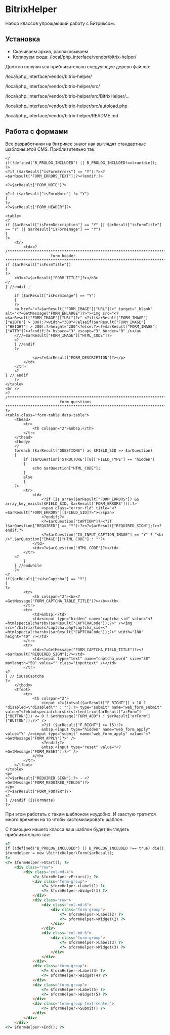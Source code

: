 # BitrixHelper

Набор классов упрощающий работу с Битриксом.


## Установка

 * Скачиваем архив, распаковываем
 * Копируем сюда: /local/php_interface/vendor/bitrix-helper/
 
Должно получиться приблизительно следуующее дерево файлов:

/local/php_interface/vendor/bitrix-helper/

/local/php_interface/vendor/bitrix-helper/src/

/local/php_interface/vendor/bitrix-helper/src/BitrixHelper/...

/local/php_interface/vendor/bitrix-helper/src/autoload.php

/local/php_interface/vendor/bitrix-helper/README.md

## Работа с формами

Все разработчики на битриксе знают как выглядят стандартные шаблоны этой CMS. Приблизительно так:

```
<?
if(!defined("B_PROLOG_INCLUDED") || B_PROLOG_INCLUDED!==true)die();
?>
<?if ($arResult["isFormErrors"] == "Y"):?><?=$arResult["FORM_ERRORS_TEXT"];?><?endif;?>

<?=$arResult["FORM_NOTE"]?>

<?if ($arResult["isFormNote"] != "Y")
{
?>
<?=$arResult["FORM_HEADER"]?>

<table>
<?
if ($arResult["isFormDescription"] == "Y" || $arResult["isFormTitle"] == "Y" || $arResult["isFormImage"] == "Y")
{
?>
	<tr>
		<td><?
/***********************************************************************************
					form header
***********************************************************************************/
if ($arResult["isFormTitle"])
{
?>
	<h3><?=$arResult["FORM_TITLE"]?></h3>
<?
} //endif ;

	if ($arResult["isFormImage"] == "Y")
	{
	?>
	<a href="<?=$arResult["FORM_IMAGE"]["URL"]?>" target="_blank" alt="<?=GetMessage("FORM_ENLARGE")?>"><img src="<?=$arResult["FORM_IMAGE"]["URL"]?>" <?if($arResult["FORM_IMAGE"]["WIDTH"] > 300):?>width="300"<?elseif($arResult["FORM_IMAGE"]["HEIGHT"] > 200):?>height="200"<?else:?><?=$arResult["FORM_IMAGE"]["ATTR"]?><?endif;?> hspace="3" vscape="3" border="0" /></a>
	<?//=$arResult["FORM_IMAGE"]["HTML_CODE"]?>
	<?
	} //endif
	?>

			<p><?=$arResult["FORM_DESCRIPTION"]?></p>
		</td>
	</tr>
	<?
} // endif
	?>
</table>
<br />
<?
/***********************************************************************************
						form questions
***********************************************************************************/
?>
<table class="form-table data-table">
	<thead>
		<tr>
			<th colspan="2">&nbsp;</th>
		</tr>
	</thead>
	<tbody>
	<?
	foreach ($arResult["QUESTIONS"] as $FIELD_SID => $arQuestion)
	{
		if ($arQuestion['STRUCTURE'][0]['FIELD_TYPE'] == 'hidden')
		{
			echo $arQuestion["HTML_CODE"];
		}
		else
		{
	?>
		<tr>
			<td>
				<?if (is_array($arResult["FORM_ERRORS"]) && array_key_exists($FIELD_SID, $arResult['FORM_ERRORS'])):?>
				<span class="error-fld" title="<?=$arResult["FORM_ERRORS"][$FIELD_SID]?>"></span>
				<?endif;?>
				<?=$arQuestion["CAPTION"]?><?if ($arQuestion["REQUIRED"] == "Y"):?><?=$arResult["REQUIRED_SIGN"];?><?endif;?>
				<?=$arQuestion["IS_INPUT_CAPTION_IMAGE"] == "Y" ? "<br />".$arQuestion["IMAGE"]["HTML_CODE"] : ""?>
			</td>
			<td><?=$arQuestion["HTML_CODE"]?></td>
		</tr>
	<?
		}
	} //endwhile
	?>
<?
if($arResult["isUseCaptcha"] == "Y")
{
?>
		<tr>
			<th colspan="2"><b><?=GetMessage("FORM_CAPTCHA_TABLE_TITLE")?></b></th>
		</tr>
		<tr>
			<td>&nbsp;</td>
			<td><input type="hidden" name="captcha_sid" value="<?=htmlspecialcharsbx($arResult["CAPTCHACode"]);?>" /><img src="/bitrix/tools/captcha.php?captcha_sid=<?=htmlspecialcharsbx($arResult["CAPTCHACode"]);?>" width="180" height="40" /></td>
		</tr>
		<tr>
			<td><?=GetMessage("FORM_CAPTCHA_FIELD_TITLE")?><?=$arResult["REQUIRED_SIGN"];?></td>
			<td><input type="text" name="captcha_word" size="30" maxlength="50" value="" class="inputtext" /></td>
		</tr>
<?
} // isUseCaptcha
?>
	</tbody>
	<tfoot>
		<tr>
			<th colspan="2">
				<input <?=(intval($arResult["F_RIGHT"]) < 10 ? "disabled=\"disabled\"" : "");?> type="submit" name="web_form_submit" value="<?=htmlspecialcharsbx(strlen(trim($arResult["arForm"]["BUTTON"])) <= 0 ? GetMessage("FORM_ADD") : $arResult["arForm"]["BUTTON"]);?>" />
				<?if ($arResult["F_RIGHT"] >= 15):?>
				&nbsp;<input type="hidden" name="web_form_apply" value="Y" /><input type="submit" name="web_form_apply" value="<?=GetMessage("FORM_APPLY")?>" />
				<?endif;?>
				&nbsp;<input type="reset" value="<?=GetMessage("FORM_RESET");?>" />
			</th>
		</tr>
	</tfoot>
</table>
<p>
<?=$arResult["REQUIRED_SIGN"];?> - <?=GetMessage("FORM_REQUIRED_FIELDS")?>
</p>
<?=$arResult["FORM_FOOTER"]?>
<?
} //endif (isFormNote)
?>
```

При этом работать с таким шаблоном неудобно. И заастую тратится много времени на то чтобы кастомизировать шаблон.

С помощью нашего класса ваш шаблон будет выглядеть приблизительно так:

```html
<?
if (!defined("B_PROLOG_INCLUDED") || B_PROLOG_INCLUDED !== true) die();
$formHelper = new \BitrixHelper\Form($arResult);
?>
<?= $formHelper->Start(); ?>
	<div class="row">
		<div class="col-md-4">
			<?= $formHelper->Errors(); ?>
			<div class="form-group">
				<?= $formHelper->Label(1) ?>
				<?= $formHelper->Widget(1) ?>
			</div>
			<div class="row">
				<div class="col-md-6">
					<div class="form-group">
						<?= $formHelper->Label(2) ?>
						<?= $formHelper->Widget(2) ?>
					</div>
				</div>
				<div class="col-md-6">
					<div class="form-group">
						<?= $formHelper->Label(3) ?>
						<?= $formHelper->Widget(3) ?>
					</div>
				</div>
			</div>
			<div class="form-group">
				<?= $formHelper->Label(4) ?>
				<?= $formHelper->Widget(4) ?>
			</div>
			<div class="form-group">
				<?= $formHelper->Label(5) ?>
				<?= $formHelper->Widget(5) ?>
			</div>
			<div class="form-group text-center">
				<?= $formHelper->Submit() ?>
			</div>
		</div>
	</div>
<?= $formHelper->End(); ?>
```